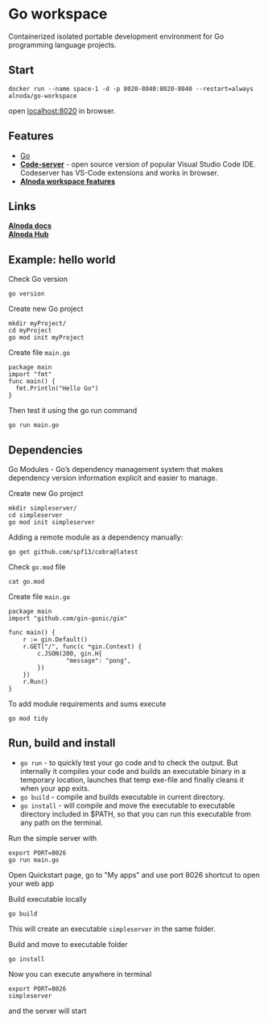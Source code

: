 # Go workspace 

Containerized isolated portable development environment for Go programming language projects.

## Start
 
```
docker run --name space-1 -d -p 8020-8040:8020-8040 --restart=always alnoda/go-workspace
```  

open [localhost:8020](http://localhost:8020) in browser.  

## Features

- [Go](https://go.dev/) 
- [**Code-server**](https://github.com/cdr/code-server) - open source version of popular Visual Studio Code IDE. Codeserver has VS-Code extensions and works in browser. 
- [**Alnoda workspace features**](https://docs.alnoda.org/)

## Links

[__Alnoda docs__](https://docs.alnoda.org/)    
[__Alnoda Hub__](https://alnoda.org)  

## Example: hello world

Check Go version 

```
go version
```

Create new Go project

```
mkdir myProject/
cd myProject
go mod init myProject
```

Create file `main.go`

```
package main
import "fmt"
func main() {
  fmt.Println("Hello Go")
}
```

Then test it using the go run command 

```
go run main.go 
```

## Dependencies

Go Modules - Go’s dependency management system that makes dependency version information explicit and easier to manage.  

Create new Go project

```
mkdir simpleserver/
cd simpleserver
go mod init simpleserver
```

Adding a remote module as a dependency manually:

```
go get github.com/spf13/cobra@latest
```

Check `go.mod` file 

```
cat go.mod
```

Create file `main.go`  

```
package main
import "github.com/gin-gonic/gin"

func main() {
    r := gin.Default()
    r.GET("/", func(c *gin.Context) {
        c.JSON(200, gin.H{
                "message": "pong",
        })
    })
    r.Run() 
}
```

To add module requirements and sums execute

```
go mod tidy
```

## Run, build and install

- `go run` - to quickly test your go code and to check the output. But internally it compiles your code and builds an executable binary in a temporary location, launches that temp exe-file and finally cleans it when your app exits.
- `go build` - compile and builds executable in current directory.
- `go install` - will compile and move the executable to executable directory included in $PATH, so that you can run this executable from any path on the terminal. 

Run the simple server with 

```
export PORT=8026
go run main.go
```

Open Quickstart page, go to "My apps" and use port 8026 shortcut to open your web app

Build executable locally 

```
go build
```

This will create an executable `simpleserver` in the same folder.   

Build and move to executable folder 

```
go install
```

Now you can execute anywhere in terminal 

```
export PORT=8026
simpleserver
```

and the server will start